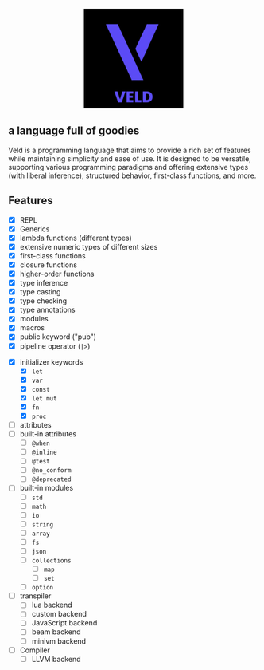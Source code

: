 [comment]: <>  (# Veld)

<p align="center">
    <img src="assets/veld-logo-named.png" alt="Verdict Logo" width="200">
</p>


## a language full of goodies

Veld is a programming language that aims to provide a rich set of features while maintaining simplicity and ease of use. It is designed to be versatile, supporting various programming paradigms and offering extensive types (with liberal inference), structured behavior, first-class functions, and more.

## Features

- [x] REPL
- [x] Generics
- [x] lambda functions (different types)
- [x] extensive numeric types of different sizes
- [x] first-class functions
- [x] closure functions
- [x] higher-order functions
- [x] type inference
- [x] type casting
- [x] type checking
- [x] type annotations
- [x] modules
- [x] macros
- [x] public keyword ("pub")
- [x] pipeline operator (`|>`)
<!-- - [x] postfix macros
- [x] infix operators
- [x] infix macros
- [x] structured behavior  -->
- [x] initializer keywords
  - [x] `let`
  - [x] `var`
  - [x] `const`
  - [x] `let mut`
  - [x] `fn`
  - [x] `proc`
- [ ] attributes
- [ ] built-in attributes
  - [ ] `@when`
  - [ ] `@inline`
  <!-- - [ ] `@export` -->
  - [ ] `@test`
  - [ ] `@no_conform`
  - [ ] `@deprecated`
- [ ] built-in modules
  - [ ] `std`
  - [ ] `math`
  - [ ] `io`
  - [ ] `string`
  - [ ] `array`
  - [ ] `fs`
  - [ ] `json`
  - [ ] `collections`
    - [ ] `map`
    - [ ] `set`
  - [ ] `option`
- [ ] transpiler
  - [ ] lua backend
  - [ ] custom backend
  - [ ] JavaScript backend
  - [ ] beam backend
  - [ ] minivm backend
- [ ] Compiler
  - [ ] LLVM backend
